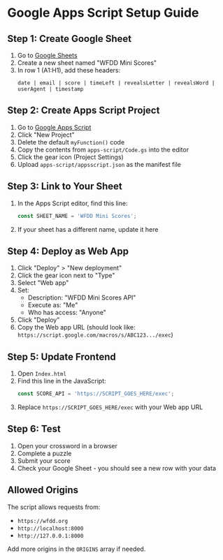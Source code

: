 # Google Apps Script Setup Guide

## Step 1: Create Google Sheet

1. Go to [Google Sheets](https://sheets.google.com)
2. Create a new sheet named "WFDD Mini Scores"
3. In row 1 (A1:H1), add these headers:
   ```
   date | email | score | timeLeft | revealsLetter | revealsWord | userAgent | timestamp
   ```

## Step 2: Create Apps Script Project

1. Go to [Google Apps Script](https://script.google.com)
2. Click "New Project"
3. Delete the default `myFunction()` code
4. Copy the contents from `apps-script/Code.gs` into the editor
5. Click the gear icon (Project Settings)
6. Upload `apps-script/appsscript.json` as the manifest file

## Step 3: Link to Your Sheet

1. In the Apps Script editor, find this line:
   ```javascript
   const SHEET_NAME = 'WFDD Mini Scores';
   ```
2. If your sheet has a different name, update it here

## Step 4: Deploy as Web App

1. Click "Deploy" > "New deployment"
2. Click the gear icon next to "Type"
3. Select "Web app"
4. Set:
   - Description: "WFDD Mini Scores API"
   - Execute as: "Me"
   - Who has access: "Anyone"
5. Click "Deploy"
6. Copy the Web app URL (should look like: `https://script.google.com/macros/s/ABC123.../exec`)

## Step 5: Update Frontend

1. Open `Index.html`
2. Find this line in the JavaScript:
   ```javascript
   const SCORE_API = 'https://SCRIPT_GOES_HERE/exec';
   ```
3. Replace `https://SCRIPT_GOES_HERE/exec` with your Web app URL

## Step 6: Test

1. Open your crossword in a browser
2. Complete a puzzle
3. Submit your score
4. Check your Google Sheet - you should see a new row with your data

## Allowed Origins

The script allows requests from:
- `https://wfdd.org`
- `http://localhost:8000`  
- `http://127.0.0.1:8000`

Add more origins in the `ORIGINS` array if needed.